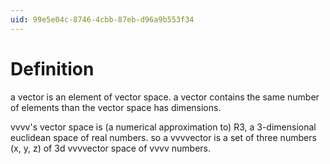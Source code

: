 ```yaml
---
uid: 99e5e04c-8746-4cbb-87eb-d96a9b553f34
---
```


#  Definition
a vector is an element of vector space. a vector contains the same number of elements than the vector space has dimensions.   

vvvv's vector space is (a numerical approximation to) R3, a 3-dimensional euclidean space of real numbers. so a vvvvector is a set of three numbers (x, y, z) of 3d vvvvector space of vvvv numbers.  


